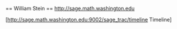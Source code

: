 == William Stein ==
http://sage.math.washington.edu

[http://sage.math.washington.edu:9002/sage_trac/timeline Timeline]
